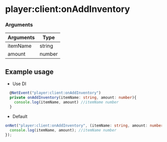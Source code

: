 # player:client:onAddInventory

### Arguments

| Arguments | Type   |
| --------- | ------ |
| itemName  | string |
| amount    | number |

## Example usage

- Use DI

```ts
  @NetEvent("player:client:onAddInventory")
  private onAddInventory(itemName: string, amount: number){
    console.log(itemName, amount) //itemName number
  }
```

- Default

```ts
onNet("player:client:onAddInventory", (itemName: string, amount: number) => {
  console.log(itemName, amount); //itemName number
});
```
